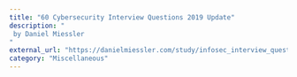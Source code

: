 ```yaml
---
title: "60 Cybersecurity Interview Questions 2019 Update"
description: "
 by Daniel Miessler
"
external_url: "https://danielmiessler.com/study/infosec_interview_questions/"
category: "Miscellaneous"
---
```

